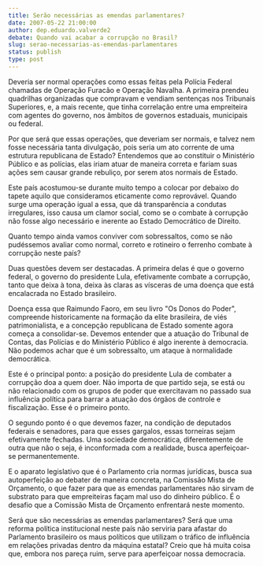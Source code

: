 ```yaml
---
title: Serão necessárias as emendas parlamentares?
date: 2007-05-22 21:00:00
author: dep.eduardo.valverde2
debate: Quando vai acabar a corrupção no Brasil?
slug: serao-necessarias-as-emendas-parlamentares
status: publish 
type: post
---
```


  

Deveria ser normal operações como essas feitas pela Polícia Federal chamadas de Operação Furacão e Operação Navalha. A primeira prendeu quadrilhas organizadas que compravam e vendiam sentenças nos Tribunais Superiores, e, a mais recente, que tinha correlação entre uma empreiteira com agentes do governo, nos âmbitos de governos estaduais, municipais ou federal.  

  

Por que será que essas operações, que deveriam ser normais, e talvez nem fosse necessária tanta divulgação, pois seria um ato corrente de uma estrutura republicana de Estado? Entendemos que ao constituir o Ministério Público e as polícias, elas iriam atuar de maneira correta e fariam suas ações sem causar grande rebuliço, por serem atos normais de Estado.  

  

Este país acostumou-se durante muito tempo a colocar por debaixo do tapete aquilo que consideramos eticamente como reprovável. Quando surge uma operação igual a essa, que dá transparência a condutas irregulares, isso causa um clamor social, como se o combate à corrupção não fosse algo necessário e inerente ao Estado Democrático de Direito.  

  

Quanto tempo ainda vamos conviver com sobressaltos, como se não pudéssemos avaliar como normal, correto e rotineiro o ferrenho combate à corrupção neste país?  

  

Duas questões devem ser destacadas. A primeira delas é que o governo federal, o governo do presidente Lula, efetivamente combate a corrupção, tanto que deixa à tona, deixa às claras as vísceras de uma doença que está encalacrada no Estado brasileiro.   

  

Doença essa que Raimundo Faoro, em seu livro "Os Donos do Poder", compreende historicamente na formação da elite brasileira, de viés patrimonialista, e a concepção republicana de Estado somente agora começa a consolidar-se. Devemos entender que a atuação do Tribunal de Contas, das Polícias e do Ministério Público é algo inerente à democracia. Não podemos achar que é um sobressalto, um ataque à normalidade democrática.  

  

Este é o principal ponto: a posição do presidente Lula de combater a corrupção doa a quem doer. Não importa de que partido seja, se está ou não relacionado com os grupos de poder que exercitavam no passado sua influência política para barrar a atuação dos órgãos de controle e fiscalização. Esse é o primeiro ponto.  

  

O segundo ponto é o que devemos fazer, na condição de deputados federais e senadores, para que esses gargalos, essas torneiras sejam efetivamente fechadas. Uma sociedade democrática, diferentemente de outra que não o seja, é inconformada com a realidade, busca aperfeiçoar-se permanentemente.   

  

E o aparato legislativo que é o Parlamento cria normas jurídicas, busca sua autoperfeição ao debater de maneira concreta, na Comissão Mista de Orçamento, o que fazer para que as emendas parlamentares não sirvam de substrato para que empreiteiras façam mal uso do dinheiro público. É o desafio que a Comissão Mista de Orçamento enfrentará neste momento.  

  

Será que são necessárias as emendas parlamentares? Será que uma reforma política institucional neste país não serviria para afastar do Parlamento brasileiro os maus políticos que utilizam o tráfico de influência em relações privadas dentro da máquina estatal? Creio que há muita coisa que, embora nos pareça ruim, serve para aperfeiçoar nossa democracia.
